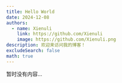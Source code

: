 ```yaml
---
title: Hello World
date: 2024-12-08
authors:
  - name: Xienuli
    link: https://github.com/Xienuli
    image: https://github.com/Xienuli.png
description: 欢迎来访问我的博客！
excludeSearch: false
math: true
---
```

暂时没有内容...